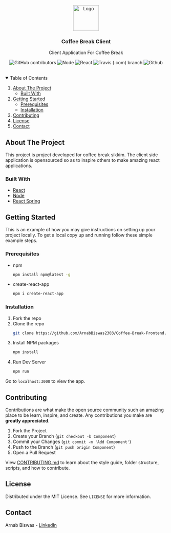<!-- PROJECT LOGO -->
<p align="center">
  <a href="https://github.com/ArnabBiswas2303/Coffee-Break-Frontend">
    <img src="assets/images/logo" alt="Logo" width="80" height="80">
  </a>

  <h3 align="center">Coffee Break Client</h3>

  <p align="center">
      Client Application For Coffee Break
  </p>
</p>
<!-- BADGES -->

<p align="center">
  <img alt="GitHub contributors" src="https://img.shields.io/github/contributors/ArnabBiswas2303/Coffee-Break-Frontend?style=for-the-badge">
  <img alt="Node" src="https://img.shields.io/badge/Node-v15-brightgreen?style=for-the-badge&logo=Node.js">
  <img alt="React" src="https://img.shields.io/badge/React-v17-15f4ee?style=for-the-badge&logo=react">  
  <img alt="Travis (.com) branch" src="https://img.shields.io/travis/com/ArnabBiswas2303/Coffee-Break-Frontend/master?logo=travis&style=for-the-badge">
  <img alt="Github" src="https://img.shields.io/github/license/ArnabBiswas2303/Coffee-Break-Frontend?style=for-the-badge">  
</p>
<br />

<!-- TABLE OF CONTENTS -->
<details open="open">
  <summary>Table of Contents</summary>
  <ol>
    <li>
      <a href="#about-the-project">About The Project</a>
      <ul>
        <li><a href="#built-with">Built With</a></li>
      </ul>
    </li>
    <li>
      <a href="#getting-started">Getting Started</a>
      <ul>
        <li><a href="#prerequisites">Prerequisites</a></li>
        <li><a href="#installation">Installation</a></li>
      </ul>
    </li>
    <li><a href="#contributing">Contributing</a></li>
    <li><a href="#license">License</a></li>
    <li><a href="#contact">Contact</a></li>
  </ol>
</details>

<!-- ABOUT THE PROJECT -->

## About The Project

This project is project developed for coffee break sikkim. The client side application is opensourced so as to inspire others to make amazing react applications.

### Built With

- [React](https://reactjs.org/)
- [Node](https://nodejs.org/en/)
- [React Spring](https://www.react-spring.io/)

<!-- GETTING STARTED -->

## Getting Started

This is an example of how you may give instructions on setting up your project locally.
To get a local copy up and running follow these simple example steps.

### Prerequisites

- npm
  ```sh
  npm install npm@latest -g
  ```
- create-react-app
  ```sh
  npm i create-react-app
  ```

### Installation
1. Fork the repo
2. Clone the repo
   ```sh
   git clone https://github.com/ArnabBiswas2303/Coffee-Break-Frontend.git
   ```
3. Install NPM packages
   ```sh
   npm install
   ```
4. Run Dev Server
   ```sh
   npm run
   ```
Go to `localhost:3000` to view the app.

<!-- CONTRIBUTING -->

## Contributing

Contributions are what make the open source community such an amazing place to be learn, inspire, and create. Any contributions you make are **greatly appreciated**.

1. Fork the Project
2. Create your Branch (`git checkout -b Component`)
3. Commit your Changes (`git commit -m 'Add Component'`)
4. Push to the Branch (`git push origin Component`)
5. Open a Pull Request

View [CONTRIBUTING.md](CONTRIBUTING.md) to learn about the style guide, folder structure, scripts, and how to contribute.

<!-- LICENSE -->

## License

Distributed under the MIT License. See `LICENSE` for more information.

<!-- CONTACT -->

## Contact

Arnab Biswas - [LinkedIn](https://www.linkedin.com/in/arnab-biswas-2303/)

